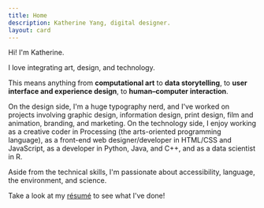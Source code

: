 ```yaml
---
title: Home
description: Katherine Yang, digital designer.
layout: card
---
```


Hi! I'm Katherine.

I love integrating art, design, and technology.

This means anything from **computational art** to **data storytelling**, to **user interface and experience design**, to **human&ndash;computer interaction**.

On the design side, I'm a huge typography nerd, and I've worked on projects involving graphic design, information design, print design, film and animation, branding, and marketing. On the technology side, I enjoy working as a creative coder in Processing (the arts-oriented programming language), as a front-end web designer/developer in HTML/CSS and JavaScript, as a developer in Python, Java, and C++, and as a data scientist in R.

Aside from the technical skills, I'm passionate about accessibility, language, the environment, and science.

Take a look at my [résumé](/resume/yang-katherine-resume-201903.pdf) to see what I've done!